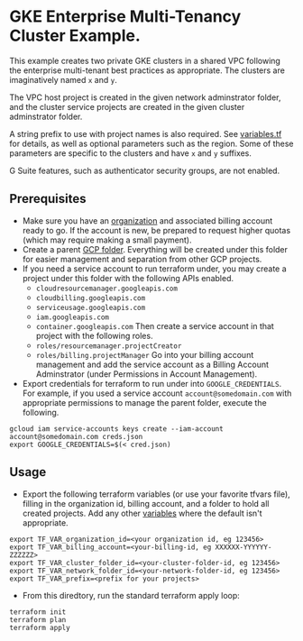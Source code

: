 # GKE Enterprise Multi-Tenancy Cluster Example.

This example creates two private GKE clusters in a shared VPC following the
enterprise multi-tenant best practices as appropriate. The clusters are
imaginatively named `x` and `y`.

The VPC host project is created in the given network adminstrator folder, and
the cluster service projects are created in the given cluster adminstrator
folder.

A string prefix to use with project names is also required. See
[variables.tf](variables.tf) for details, as well as optional parameters such as
the region. Some of these parameters are specific to the clusters and have `x`
and `y` suffixes.

G Suite features, such as authenticator security groups, are not enabled.

## Prerequisites

* Make sure you have an
  [organization](https://cloud.google.com/resource-manager/docs/quickstart-organizations)
  and associated billing account ready to go. If the account is new, be prepared
  to request higher quotas (which may require making a small payment).
* Create a parent [GCP folder](https://cloud.google.com/resource-manager/docs/creating-managing-folders). Everything will be created under this folder for
  easier management and separation from other GCP projects.
* If you need a service account to run terraform under, you may create a project
  under this folder with the following APIs enabled.
  - `cloudresourcemanager.googleapis.com`
  - `cloudbilling.googleapis.com`
  - `serviceusage.googleapis.com`
  - `iam.googleapis.com`
  - `container.googleapis.com`
  Then create a service account in that project with the following roles.
  - `roles/resourcemanager.projectCreator`
  - `roles/billing.projectManager`
  Go into your billing account management and add the service account as a
  Billing Account Adminstrator (under Permissions in Account Management).
* Export credentials for terraform to run under into `GOOGLE_CREDENTIALS`. For
  example, if you used a service account `account@somedomain.com` with
  appropriate permissions to manage the parent folder, execute the following.
```
gcloud iam service-accounts keys create --iam-account account@somedomain.com creds.json
export GOOGLE_CREDENTIALS=$(< cred.json)
```

## Usage
* Export the following terraform variables (or use your favorite tfvars file),
  filling in the organization id, billing account, and a folder to hold all
  created projects. Add any other [variables](variables.tf) where the default
  isn't appropriate.
```
export TF_VAR_organization_id=<your organization id, eg 123456>
export TF_VAR_billing_account=<your-billing-id, eg XXXXXX-YYYYYY-ZZZZZZ>
export TF_VAR_cluster_folder_id=<your-cluster-folder-id, eg 123456>
export TF_VAR_network_folder_id=<your-network-folder-id, eg 123456>
export TF_VAR_prefix=<prefix for your projects>
```
* From this diredtory, run the standard terraform apply loop:
```
terraform init
terraform plan
terraform apply
```

